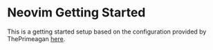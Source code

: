 # Neovim Getting Started

This is a getting started setup based on the configuration provided by ThePrimeagan [here](https://github.com/ThePrimeagen/init.lua).
